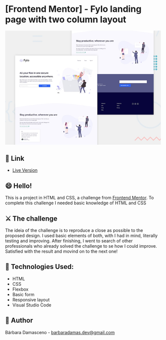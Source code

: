 # [Frontend Mentor] - Fylo landing page with two column layout

![Design preview for the Fylo landing page with two column layout challenge](./design/desktop-preview.jpg)

## 🔗 Link

- [Live Version](https://barbaradamasdev.github.io/Fylo-landing-page-with-two-column-layout/)

## 😄 Hello!

This is a project in HTML and CSS, a challenge from [Frontend Mentor](https://www.frontendmentor.io).
To complete this challenge I needed basic knowledge of HTML and CSS

## ⚔️ The challenge

The ideia of the challenge is to reproduce a close as possible to the proposed design. I used basic elements of both, with I had in mind, literally testing and improving. After finishing, I went to search of other professionals who already solved the challenge to se how I could improve. Satisfied with the result and movind on to the next one!

## 💾 Technologies Used:

- HTML
- CSS
- Flexbox
- Basic form
- Responsive layout
- Visual Studio Code

## 🐼 Author

Bárbara Damasceno - barbaradamas.dev@gmail.com

